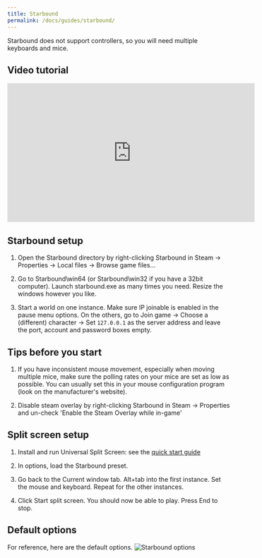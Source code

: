 ```yaml
---
title: Starbound
permalink: /docs/guides/starbound/
---
```


Starbound does not support controllers, so you will need multiple keyboards and mice.

## Video tutorial
<div class="embed-container">
  <iframe 
          width="560" 
          height="315" 
          src="https://www.youtube.com/embed/qqXZ518MACM" 
          frameborder="0" 
          allow="accelerometer; 
                 autoplay; 
                 encrypted-media; 
                 gyroscope; 
                 picture-in-picture" 
          allowfullscreen="allowfullscreen">
  </iframe>
</div>

## Starbound setup
1. Open the Starbound directory by right-clicking Starbound in Steam -> Properties -> Local files -> Browse game files...

1. Go to Starbound\win64 (or Starbound\win32 if you have a 32bit computer). Launch starbound.exe as many times you need. Resize the windows however you like.

1. Start a world on one instance. Make sure IP joinable is enabled in the pause menu options. On the others, go to Join game -> Choose a (different) character -> Set `127.0.0.1` as the server address and leave the port, account and password boxes empty.

## Tips before you start
1. If you have inconsistent mouse movement, especially when moving multiple mice, make sure the polling rates on your mice are set as low as possible. You can usually set this in your mouse configuration program (look on the manufacturer's website).

1. Disable steam overlay by right-clicking Starbound in Steam -> Properties and un-check 'Enable the Steam Overlay while in-game'

## Split screen setup
1. Install and run Universal Split Screen: see the [quick start guide](https://universalsplitscreen.github.io/docs/quickstart/)

1. In options, load the Starbound preset.

1. Go back to the Current window tab. Alt+tab into the first instance. Set the mouse and keyboard. Repeat for the other instances.

1. Click Start split screen. You should now be able to play. Press End to stop.

## Default options
For reference, here are the default options.
![Starbound options](https://raw.githubusercontent.com/UniversalSplitScreen/UniversalSplitScreen.github.io/master/img/starbound_options.png)
